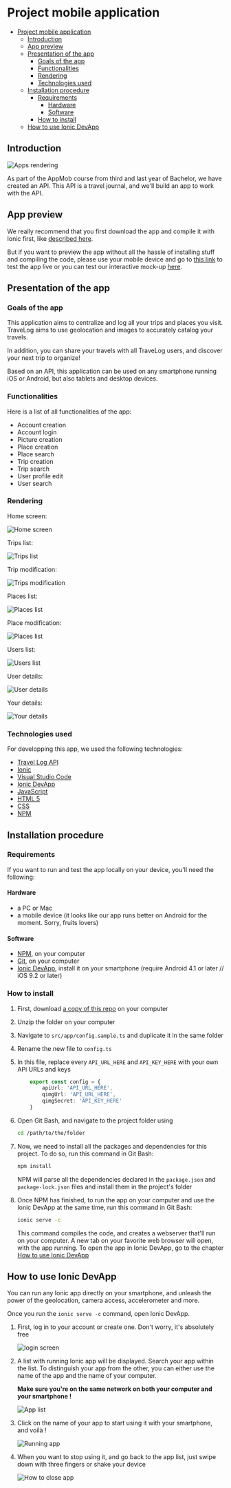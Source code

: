 # Project mobile application

- [Project mobile application](#project-mobile-application)
  - [Introduction](#introduction)
  - [App preview](#app-preview)
  - [Presentation of the app](#presentation-of-the-app)
    - [Goals of the app](#goals-of-the-app)
    - [Functionalities](#functionalities)
    - [Rendering](#rendering)
    - [Technologies used](#technologies-used)
  - [Installation procedure](#installation-procedure)
    - [Requirements](#requirements)
      - [Hardware](#hardware)
      - [Software](#software)
    - [How to install](#how-to-install)
  - [How to use Ionic DevApp](#how-to-use-ionic-devapp)

## Introduction

![Apps rendering](https://raw.githubusercontent.com/Liozon/projet-appmob/master/screenshots/0.%20Smatphone%20screen.png "Apps rendering")

As part of the AppMob course from third and last year of Bachelor, we have created an API. This API is a travel journal, and we'll build an app to work with the API.

## App preview

We really recommend that you first download the app and compile it with Ionic first, like [described here](#installation-procedure).

But if you want to preview the app without all the hassle of installing stuff and compiling the code, please use your mobile device and go to [this link](http://tiny.cc/appmob-app) to test the app live or you can test our interactive mock-up [here](https://xd.adobe.com/view/0bde5725-48a2-44d4-98ec-80ba0b79f1c6-5e8d/?fullscreen).

## Presentation of the app

### Goals of the app

This application aims to centralize and log all your trips and places you visit. TraveLog aims to use geolocation and images to accurately catalog your travels.

In addition, you can share your travels with all TraveLog users, and discover your next trip to organize!

Based on an API, this application can be used on any smartphone running iOS or Android, but also tablets and desktop devices.

### Functionalities

Here is a list of all functionalities of the app:

- Account creation
- Account login
- Picture creation
- Place creation
- Place search
- Trip creation
- Trip search
- User profile edit
- User search

### Rendering

Home screen:

![Home screen](https://raw.githubusercontent.com/Liozon/projet-appmob/master/screenshots/Pages/Home%20screen.png "Home screen")

Trips list:

![Trips list](https://raw.githubusercontent.com/Liozon/projet-appmob/master/screenshots/Pages/Trips%20list.png "Trips list")

Trip modification:

![Trips modification](https://raw.githubusercontent.com/Liozon/projet-appmob/master/screenshots/Pages/Trip%20modification.png "Trips modification")

Places list:

![Places list](https://raw.githubusercontent.com/Liozon/projet-appmob/master/screenshots/Pages/Places%20list.png "Places list")

Place modification:

![Places list](https://raw.githubusercontent.com/Liozon/projet-appmob/master/screenshots/Pages/Place%20modification.png "Places modification")

Users list:

![Users list](https://raw.githubusercontent.com/Liozon/projet-appmob/master/screenshots/Pages/Users%20list.png "Users modification")

User details:

![User details](https://raw.githubusercontent.com/Liozon/projet-appmob/master/screenshots/Pages/Other%20user%20details.png "User details")

Your details:

![Your details](https://raw.githubusercontent.com/Liozon/projet-appmob/master/screenshots/Pages/Account%20page.png "Your details")

### Technologies used

For developping this app, we used the following technologies:

- [Travel Log API](https://comem-travel-log-api.herokuapp.com/)
- [Ionic](https://ionicframework.com/)
- [Visual Studio Code](https://code.visualstudio.com/)
- [Ionic DevApp](https://ionicframework.com/docs/appflow/devapp/)
- [JavaScript](https://www.javascript.com/)
- [HTML 5](https://www.w3.org/TR/html52/)
- [CSS](https://www.w3.org/Style/CSS/)
- [NPM](https://www.npmjs.com/)

## Installation procedure

### Requirements

If you want to run and test the app locally on your device, you'll need the following:

#### Hardware

- a PC or Mac
- a mobile device (it looks like our app runs better on Android for the moment. Sorry, fruits lovers)

#### Software

- [NPM](https://www.npmjs.com/), on your computer
- [Git](https://git-scm.com/downloads), on your computer
- [Ionic DevApp](https://ionicframework.com/docs/appflow/devapp/), install it on your smartphone (require Android 4.1 or later // iOS 9.2 or later)

### How to install

1. First, download [a copy of this repo](https://github.com/Liozon/projet-appmob/archive/master.zip) on your computer

2. Unzip the folder on your computer

3. Navigate to `src/app/config.sample.ts` and duplicate it in the same folder

4. Rename the new file to `config.ts`

5. In this file, replace every `API_URL_HERE` and `API_KEY_HERE` with your own APi URLs and keys

    ```typescript
        export const config = {
            apiUrl: 'API_URL_HERE',
            qimgUrl: 'API_URL_HERE',
            qimgSecret: 'API_KEY_HERE'
        }
    ```

6. Open Git Bash, and navigate to the project folder using

    ```bash
    cd /path/to/the/folder
    ```

7. Now, we need to install all the packages and dependencies for this project. To do so, run this command in Git Bash:

    ```bash
    npm install
    ```

    NPM will parse all the dependencies declared in the `package.json` and `package-lock.json` files and install them in the project's folder

8. Once NPM has finished, to run the app on your computer and use the Ionic DevApp at the same time, run this command in Git Bash:

    ```bash
    ionic serve -c
    ```

    This command compiles the code, and creates a webserver that'll run on your computer. A new tab on your favorite web browser will open, with the app running.
    To open the app in Ionic DevApp, go to the chapter [How to use Ionic DevApp](#how-to-use-ionic-devapp)

## How to use Ionic DevApp

You can run any Ionic app directly on your smartphone, and unleash the power of the geolocation, camera access, accelerometer and more.

Once you run the ```ionic serve -c``` command, open Ionic DevApp.

1. First, log in to your account or create one. Don't worry, it's absolutely free

    ![login screen](https://raw.githubusercontent.com/Liozon/projet-appmob/master/screenshots/1.%20Login%20screen.png "Login Screen")

2. A list with running Ionic app will be displayed. Search your app within the list. To distinguish your app from the other, you can either use the name of the app and the name of your computer.

    **Make sure you're on the same network on both your computer and your smartphone !**

    ![App list](https://raw.githubusercontent.com/Liozon/projet-appmob/master/screenshots/2.%20App%20list.png "App list")

3. Click on the name of your app to start using it with your smartphone, and voilà !

    ![Running app](https://raw.githubusercontent.com/Liozon/projet-appmob/master/screenshots/3.%20App%20opened.png "Running app")

4. When you want to stop using it, and go back to the app list, just swipe down with three fingers or shake your device

    ![How to close app](https://raw.githubusercontent.com/Liozon/projet-appmob/master/screenshots/4.%20Close%20app.png "How to close app")